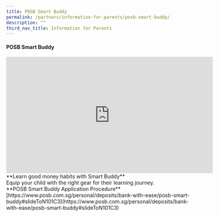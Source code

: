 ```yaml
---
title: POSB Smart Buddy
permalink: /partners/information-for-parents/posb-smart-buddy/
description: ""
third_nav_title: Information for Parents
---
```

#### POSB Smart Buddy
<iframe allowfullscreen="" allow="accelerometer; autoplay; clipboard-write; encrypted-media; gyroscope; picture-in-picture; web-share" frameborder="0" title="YouTube video player" src="https://www.youtube.com/embed/3I6znpDS-gM" height="315" width="560"></iframe>
<br>
**Learn good money habits with Smart Buddy**<br>
Equip your child with the right gear for their learning journey.
<br>
**POSB Smart Buddy Application Procedure**
<br>
[https://www.posb.com.sg/personal/deposits/bank-with-ease/posb-smart-buddy#slideToN101C3](https://www.posb.com.sg/personal/deposits/bank-with-ease/posb-smart-buddy#slideToN101C3)
